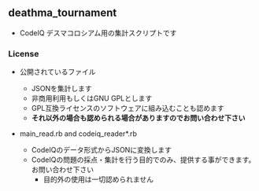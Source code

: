 ## deathma_tournament

- CodeIQ デスマコロシアム用の集計スクリプトです

### License

- 公開されているファイル
  - JSONを集計します
  - 非商用利用もしくはGNU GPLとします
  - GPL互換ライセンスのソフトウェアに組み込むことも認めます
  - **それ以外の場合も認められる場合がありますのでお問い合わせ下さい**

- main_read.rb and codeiq_reader*.rb
  - CodeIQのデータ形式からJSONに変換します
  - CodeIQの問題の採点・集計を行う目的でのみ、提供する事ができます。お問い合わせ下さい
    - 目的外の使用は一切認められません
